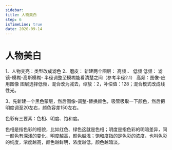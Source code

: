 ```yaml
---
sidebar:
title: 人物美白
step: 6
isTimeLine: true
date: 2020-09-14
---
```

# 人物美白


1、人物变亮：类型改成滤色
2、磨皮：
新建两个图层： 高频 、 低频
低频： 滤镜-模糊-高斯模糊- 半径调整至模糊能看清楚之间（参考半径2.1）
高频：图像-应用图像   图层选择低频，混合改为减去，缩放：2，补偿值：128；混合模式改成线性光。

3、先新建一个黑色蒙层，然后图像-调整-替换颜色，吸管吸取一下颜色，然后把明度调至20左右，颜色容差150左右。


色彩有三要素：色相、明度、饱和度。

色相是指色彩的相貌，比如红色、绿色这就是色相；明度是指色彩的明暗差异，同一颜色有深浅的变化，明度越高，颜色越浅；饱和度指的是色彩的浓度，也叫色彩的纯度，浓度越高，颜色越鲜明，浓度越低，颜色越暗淡。






